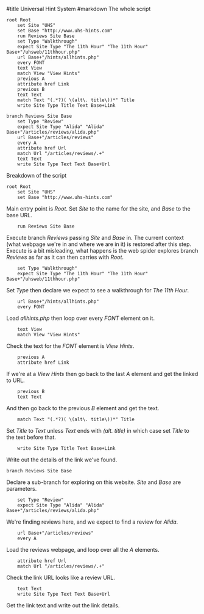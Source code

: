 #title Universal Hint System
#markdown
The whole script

~~~
root Root
	set Site "UHS"
	set Base "http://www.uhs-hints.com"
	run Reviews Site Base
	set Type "Walkthrough"
	expect Site Type "The 11th Hour" "The 11th Hour" Base+"/uhsweb/11thhour.php"
	url Base+"/hints/allhints.php"
	every FONT
	text View
	match View "View Hints"
	previous A
	attribute href Link
	previous B
	text Text
	match Text "(.*?)( \(alt\. title\))*" Title
	write Site Type Title Text Base+Link

branch Reviews Site Base
	set Type "Review"
	expect Site Type "Alida" "Alida" Base+"/articles/reviews/alida.php"
	url Base+"/articles/reviews"
	every A
	attribute href Url
	match Url "/articles/reviews/.+"
	text Text
	write Site Type Text Text Base+Url
~~~

Breakdown of the script

~~~
root Root
	set Site "UHS"
	set Base "http://www.uhs-hints.com"
~~~

Main entry point is *Root*.  Set *Site* to the name for
	the site, and *Base* to the base URL.

~~~
	run Reviews Site Base
~~~

Execute branch *Reviews* passing *Site* and *Base* in.  The current
	context (what webpage we're in and where we are in it) is restored after
	this step.  Execute is a bit misleading, what happens is the web spider
	explores branch *Reviews* as far as it can then carries with *Root*.

~~~
	set Type "Walkthrough"
	expect Site Type "The 11th Hour" "The 11th Hour" Base+"/uhsweb/11thhour.php"
~~~

Set *Type* then declare we expect to see a walkthrough for *The 11th Hour*.

~~~
	url Base+"/hints/allhints.php"
	every FONT
~~~

Load *allhints.php* then loop over every *FONT* element on it.

~~~
	text View
	match View "View Hints"
~~~

Check the text for the *FONT* element is *View Hints*.

~~~
	previous A
	attribute href Link
~~~

If we're at a *View Hints* then go back to the last *A* element and get
the linked to URL.

~~~
	previous B
	text Text
~~~

And then go back to the previous *B* element and get the text.

~~~
	match Text "(.*?)( \(alt\. title\))*" Title
~~~

Set *Title* to *Text* unless *Text* ends with *(alt. title)*
	in which case set *Title* to the text before that.

~~~
	write Site Type Title Text Base+Link
~~~

Write out the details of the link we've found.

~~~
branch Reviews Site Base
~~~

Declare a sub-branch for exploring on this website.  *Site* and *Base* are parameters.

~~~
	set Type "Review"
	expect Site Type "Alida" "Alida" Base+"/articles/reviews/alida.php"
~~~

We're finding reviews here, and we expect to find a review for *Alida*.

~~~
	url Base+"/articles/reviews"
	every A
~~~

Load the reviews webpage, and loop over all the *A* elements.

~~~
	attribute href Url
	match Url "/articles/reviews/.+"
~~~

Check the link URL looks like a review URL.

~~~
	text Text
	write Site Type Text Text Base+Url
~~~

Get the link text and write out the link details.
